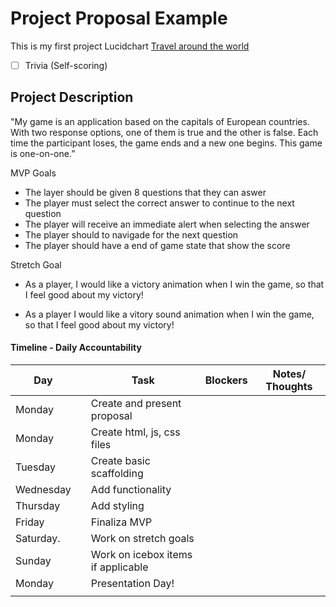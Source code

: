 # Project Proposal Example

This is my first project Lucidchart [Travel around the world](https://lucid.app/lucidchart/634839e7-793d-4712-814f-1e7d426aa1a9/edit?viewport_loc=-68%2C205%2C2441%2C1316%2C0_0&invitationId=inv_4d3bc6c7-d7a2-4dbb-ad3f-5120571a2959)



- [ ] Trivia (Self-scoring)


## Project Description 

"My game is an application based on the capitals of European countries.
With two response options, one of them is true and the other is false.
Each time the participant loses, the game ends and a new one begins.
This game is one-on-one.”

MVP Goals

* The layer should be given 8 questions that they can aswer
 * The player must select the correct answer to continue to the next question
 * The player will receive an immediate alert when selecting the answer
 * The player should to navigade for the next question
 * The player should have a end of game state that show the score 
 
 Stretch Goal
 
 * As a player, I would like a victory animation when I win the game, so that I feel good about my victory!

 * As a player I would like a vitory sound animation  when I win the game, so that I feel good about my victory!
 
#### Timeline - Daily Accountability


| Day        |   | Task                               | Blockers | Notes/ Thoughts |
|------------|---|------------------------------------|----------|-----------------|
| Monday     |   | Create and present proposal        |          |                 |
| Monday     |   | Create html, js, css files         |          |                 |
| Tuesday    |   | Create basic scaffolding           |          |                 |
| Wednesday  |   | Add functionality                  |          |                 |
| Thursday   |   | Add styling                        |          |                 |
| Friday     |   | Finaliza MVP                       |          |                 |
| Saturday.  |   | Work on stretch goals              |          |                 |
| Sunday     |   | Work on icebox items if applicable |          |                 |
| Monday     |   | Presentation Day!                  |          |                 |
|            |                                        |          |                 |